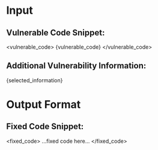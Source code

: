 # Input

## Vulnerable Code Snippet:
<vulnerable_code>
{vulnerable_code}
</vulnerable_code>

## Additional Vulnerability Information:
{selected_information}


# Output Format

## Fixed Code Snippet:
<fixed_code>
...fixed code here...
</fixed_code>
